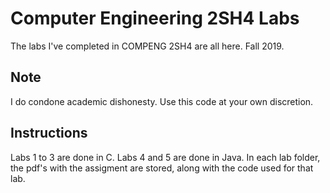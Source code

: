 # Computer Engineering 2SH4 Labs

The labs I've completed in COMPENG 2SH4 are all here. Fall 2019. 

## Note

I do condone academic dishonesty. Use this code at your own discretion. 

## Instructions
Labs 1 to 3 are done in C. Labs 4 and 5 are done in Java. In each lab folder, the pdf's with the assigment are stored, along with the code used for that lab.

